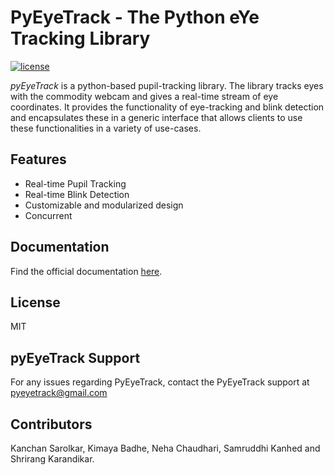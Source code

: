 # PyEyeTrack - The Python eYe Tracking Library

[![license](https://img.shields.io/github/license/DAVFoundation/captain-n3m0.svg?style=flat-square)](https://github.com/algoasylum/pyEyeTrack/blob/master/LICENSE)

*pyEyeTrack* is a python-based pupil-tracking library. The library tracks eyes with the commodity webcam and gives a real-time stream of eye coordinates.  It provides the functionality of eye-tracking and blink detection and encapsulates these in a generic interface that allows clients to use these functionalities in a variety of use-cases. 

## Features
* Real-time Pupil Tracking
* Real-time Blink Detection
* Customizable and modularized design
* Concurrent

## Documentation
Find the official documentation [here](https://algoasylum.github.io/PyTrack/).

## License
MIT

## pyEyeTrack Support
For any issues regarding PyEyeTrack, contact the PyEyeTrack support at pyeyetrack@gmail.com

## Contributors
Kanchan Sarolkar, Kimaya Badhe, Neha Chaudhari, Samruddhi Kanhed and Shrirang Karandikar.
